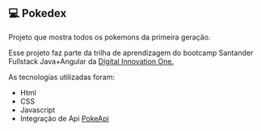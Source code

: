 ## :computer: Pokedex
Projeto que mostra todos os pokemons da primeira geração.

Esse projeto faz parte da trilha de aprendizagem do bootcamp Santander Fullstack Java+Angular da <a href="https://www.dio.me/">Digital Innovation One.</a>

As tecnologias utilizadas foram:
- Html
- CSS
- Javascript
- Integração de Api <a href="https://pokeapi.co/">PokeApi</a>
